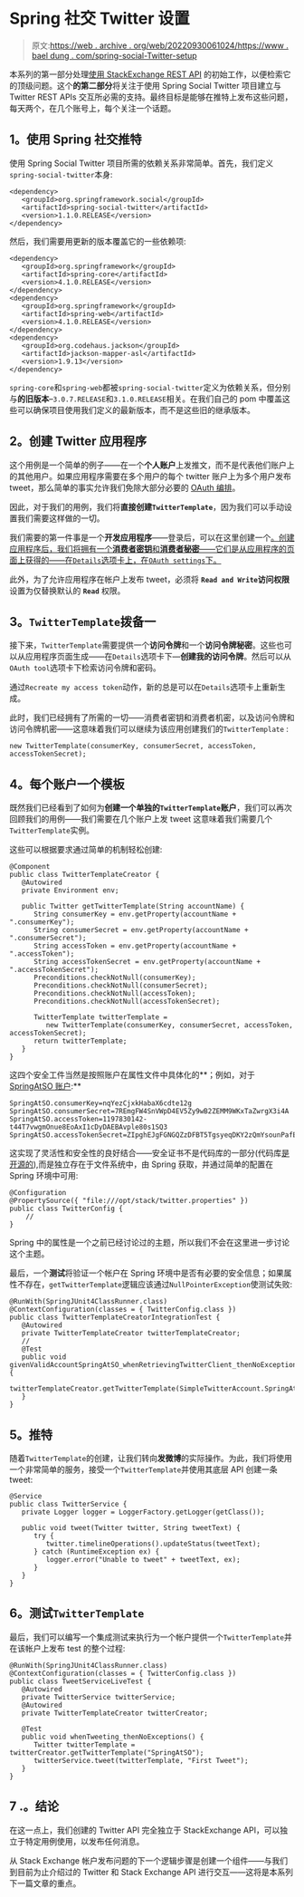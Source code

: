 # Spring 社交 Twitter 设置

> 原文:[https://web . archive . org/web/20220930061024/https://www . bael dung . com/spring-social-Twitter-setup](https://web.archive.org/web/20220930061024/https://www.baeldung.com/spring-social-twitter-setup)

本系列的第一部分处理[使用 StackExchange REST API](/web/20230103152303/https://www.baeldung.com/tweeting-stackexchange-with-spring-social-part-1 "Tweeting StackExchange with Spring Social") 的初始工作，以便检索它的顶级问题。这个**的第二部分**将关注于使用 Spring Social Twitter 项目建立与 Twitter REST APIs 交互所必需的支持。最终目标是能够在推特上发布这些问题，每天两个，在几个账号上，每个关注一个话题。

## **1。使用 Spring 社交推特**

使用 Spring Social Twitter 项目所需的依赖关系非常简单。首先，我们定义`spring-social-twitter`本身:

```
<dependency>
   <groupId>org.springframework.social</groupId>
   <artifactId>spring-social-twitter</artifactId>
   <version>1.1.0.RELEASE</version>
</dependency>
```

然后，我们需要用更新的版本覆盖它的一些依赖项:

```
<dependency>
   <groupId>org.springframework</groupId>
   <artifactId>spring-core</artifactId>
   <version>4.1.0.RELEASE</version>
</dependency>
<dependency>
   <groupId>org.springframework</groupId>
   <artifactId>spring-web</artifactId>
   <version>4.1.0.RELEASE</version>
</dependency>
<dependency>
   <groupId>org.codehaus.jackson</groupId>
   <artifactId>jackson-mapper-asl</artifactId>
   <version>1.9.13</version>
</dependency>
```

`spring-core`和`spring-web`都被`spring-social-twitter`定义为依赖关系，但分别与**的旧版本**–`3.0.7.RELEASE`和`3.1.0.RELEASE`相关。在我们自己的 pom 中覆盖这些可以确保项目使用我们定义的最新版本，而不是这些旧的继承版本。

## **2。创建 Twitter 应用程序**

这个用例是一个简单的例子——在一个**个人账户**上发推文，而不是代表他们账户上的其他用户。如果应用程序需要在多个用户的每个 twitter 账户上为多个用户发布 tweet，那么简单的事实允许我们免除大部分必要的 [OAuth 编排](https://web.archive.org/web/20230103152303/https://stackoverflow.com/questions/7968641/spring-social-twitter-oauth/7970911#7970911 "Spring Social Twitter Oauth")。

因此，对于我们的用例，我们将**直接创建`TwitterTemplate`**，因为我们可以手动设置我们需要这样做的一切。

我们需要的第一件事是一个**开发应用程序**——登录后，可以在这里创建一个[。创建应用程序后，我们将拥有一个**消费者密钥**和**消费者秘密**——它们是从应用程序的页面上获得的——在`Details`选项卡上，在`OAuth settings`下。](https://web.archive.org/web/20230103152303/https://dev.twitter.com/build/apis "Create Twitter App")

此外，为了允许应用程序在帐户上发布 tweet，必须将 **`Read and Write`访问权限**设置为仅替换默认的 **`Read`** 权限。

## **3。`TwitterTemplate`拨备一**

接下来，`TwitterTemplate`需要提供一个**访问令牌**和一个**访问令牌秘密**。这些也可以从应用程序页面生成——在`Details`选项卡下—**创建我的访问令牌**。然后可以从`OAuth tool`选项卡下检索访问令牌和密码。

通过`Recreate my access token`动作，新的总是可以在`Details`选项卡上重新生成。

此时，我们已经拥有了所需的一切——消费者密钥和消费者机密，以及访问令牌和访问令牌机密——这意味着我们可以继续为该应用创建我们的`TwitterTemplate` :

```
new TwitterTemplate(consumerKey, consumerSecret, accessToken, accessTokenSecret);
```

## **4。每个账户一个模板**

既然我们已经看到了如何为**创建一个单独的`TwitterTemplate`账户**，我们可以再次回顾我们的用例——我们需要在几个账户上发 tweet 这意味着我们需要几个`TwitterTemplate`实例。

这些可以根据要求通过简单的机制轻松创建:

```
@Component
public class TwitterTemplateCreator {
   @Autowired
   private Environment env;

   public Twitter getTwitterTemplate(String accountName) {
      String consumerKey = env.getProperty(accountName + ".consumerKey");
      String consumerSecret = env.getProperty(accountName + ".consumerSecret");
      String accessToken = env.getProperty(accountName + ".accessToken");
      String accessTokenSecret = env.getProperty(accountName + ".accessTokenSecret");
      Preconditions.checkNotNull(consumerKey);
      Preconditions.checkNotNull(consumerSecret);
      Preconditions.checkNotNull(accessToken);
      Preconditions.checkNotNull(accessTokenSecret);

      TwitterTemplate twitterTemplate = 
         new TwitterTemplate(consumerKey, consumerSecret, accessToken, accessTokenSecret);
      return twitterTemplate;
   }
}
```

这四个安全工件当然是按照账户在属性文件中具体化的**；例如，对于 [SpringAtSO 账户](https://web.archive.org/web/20230103152303/https://twitter.com/SpringTip "SpringAtSO twitter account"):**

```
SpringAtSO.consumerKey=nqYezCjxkHabaX6cdte12g
SpringAtSO.consumerSecret=7REmgFW4SnVWpD4EV5Zy9wB2ZEMM9WKxTaZwrgX3i4A
SpringAtSO.accessToken=1197830142-t44T7vwgmOnue8EoAxI1cDyDAEBAvple80s1SQ3
SpringAtSO.accessTokenSecret=ZIpghEJgFGNGQZzDFBT5TgsyeqDKY2zQmYsounPafE
```

这实现了灵活性和安全性的良好结合——安全证书不是代码库的一部分(代码库[是开源的](https://web.archive.org/web/20230103152303/https://github.com/eugenp/stackexchange2twitter/tree/master/java-stackexchange2twitter "The project @github")),而是独立存在于文件系统中，由 Spring 获取，并通过简单的配置在 Spring 环境中可用:

```
@Configuration
@PropertySource({ "file:///opt/stack/twitter.properties" })
public class TwitterConfig {
    // 
}
```

Spring 中的属性是一个之前已经讨论过的主题，所以我们不会在这里进一步讨论这个主题。

最后，一个**测试**将验证一个帐户在 Spring 环境中是否有必要的安全信息；如果属性不存在，`getTwitterTemplate`逻辑应该通过`NullPointerException`使测试失败:

```
@RunWith(SpringJUnit4ClassRunner.class)
@ContextConfiguration(classes = { TwitterConfig.class })
public class TwitterTemplateCreatorIntegrationTest {
   @Autowired
   private TwitterTemplateCreator twitterTemplateCreator;
   //
   @Test
   public void givenValidAccountSpringAtSO_whenRetrievingTwitterClient_thenNoException() {
      twitterTemplateCreator.getTwitterTemplate(SimpleTwitterAccount.SpringAtSO.name());
   }
}
```

## **5。推特**

随着`TwitterTemplate`的创建，让我们转向**发微博**的实际操作。为此，我们将使用一个非常简单的服务，接受一个`TwitterTemplate`并使用其底层 API 创建一条 tweet:

```
@Service
public class TwitterService {
   private Logger logger = LoggerFactory.getLogger(getClass());

   public void tweet(Twitter twitter, String tweetText) {
      try {
         twitter.timelineOperations().updateStatus(tweetText);
      } catch (RuntimeException ex) {
         logger.error("Unable to tweet" + tweetText, ex);
      }
   }
}
```

## **6。测试`TwitterTemplate`**

最后，我们可以编写一个集成测试来执行为一个帐户提供一个`TwitterTemplate`并在该帐户上发布 test 的整个过程:

```
@RunWith(SpringJUnit4ClassRunner.class)
@ContextConfiguration(classes = { TwitterConfig.class })
public class TweetServiceLiveTest {
   @Autowired
   private TwitterService twitterService;
   @Autowired
   private TwitterTemplateCreator twitterCreator;

   @Test
   public void whenTweeting_thenNoExceptions() {
      Twitter twitterTemplate = twitterCreator.getTwitterTemplate("SpringAtSO");
      twitterService.tweet(twitterTemplate, "First Tweet");
   }
}
```

## 7 .**。结论**

在这一点上，我们创建的 Twitter API 完全独立于 StackExchange API，可以独立于特定用例使用，以发布任何消息。

从 Stack Exchange 帐户发布问题的下一个逻辑步骤是创建一个组件——与我们到目前为止介绍过的 Twitter 和 Stack Exchange API 进行交互——这将是本系列下一篇文章的重点。